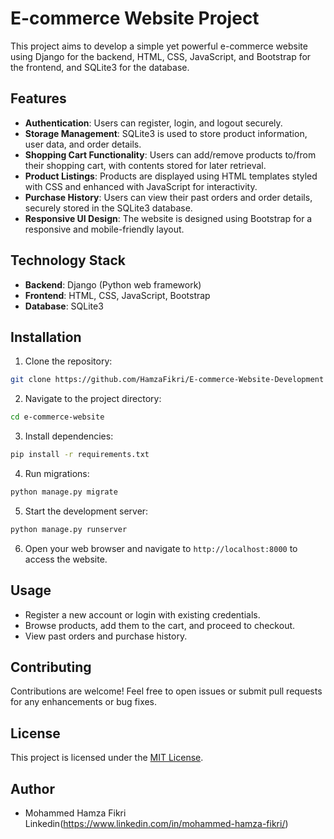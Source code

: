 # E-commerce Website Project

This project aims to develop a simple yet powerful e-commerce website using Django for the backend, HTML, CSS, JavaScript, and Bootstrap for the frontend, and SQLite3 for the database.

## Features

- **Authentication**: Users can register, login, and logout securely.
- **Storage Management**: SQLite3 is used to store product information, user data, and order details.
- **Shopping Cart Functionality**: Users can add/remove products to/from their shopping cart, with contents stored for later retrieval.
- **Product Listings**: Products are displayed using HTML templates styled with CSS and enhanced with JavaScript for interactivity.
- **Purchase History**: Users can view their past orders and order details, securely stored in the SQLite3 database.
- **Responsive UI Design**: The website is designed using Bootstrap for a responsive and mobile-friendly layout.

## Technology Stack

- **Backend**: Django (Python web framework)
- **Frontend**: HTML, CSS, JavaScript, Bootstrap
- **Database**: SQLite3

## Installation

1. Clone the repository:

```bash
git clone https://github.com/HamzaFikri/E-commerce-Website-Development
```

2. Navigate to the project directory:

```bash
cd e-commerce-website
```

3. Install dependencies:

```bash
pip install -r requirements.txt
```

4. Run migrations:

```bash
python manage.py migrate
```

5. Start the development server:

```bash
python manage.py runserver
```

6. Open your web browser and navigate to `http://localhost:8000` to access the website.

## Usage

- Register a new account or login with existing credentials.
- Browse products, add them to the cart, and proceed to checkout.
- View past orders and purchase history.

## Contributing

Contributions are welcome! Feel free to open issues or submit pull requests for any enhancements or bug fixes.

## License

This project is licensed under the [MIT License](LICENSE).

## Author

- Mohammed Hamza Fikri
Linkedin(https://www.linkedin.com/in/mohammed-hamza-fikri/)